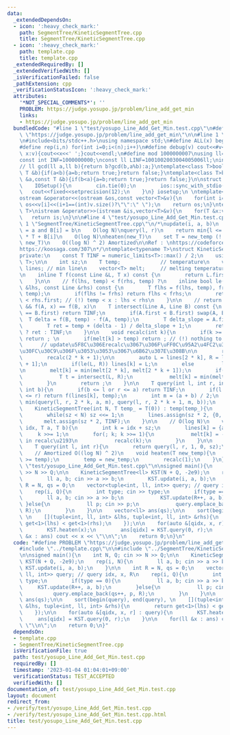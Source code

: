 ```yaml
---
data:
  _extendedDependsOn:
  - icon: ':heavy_check_mark:'
    path: SegmentTree/KineticSegmentTree.cpp
    title: SegmentTree/KineticSegmentTree.cpp
  - icon: ':heavy_check_mark:'
    path: template.cpp
    title: template.cpp
  _extendedRequiredBy: []
  _extendedVerifiedWith: []
  _isVerificationFailed: false
  _pathExtension: cpp
  _verificationStatusIcon: ':heavy_check_mark:'
  attributes:
    '*NOT_SPECIAL_COMMENTS*': ''
    PROBLEM: https://judge.yosupo.jp/problem/line_add_get_min
    links:
    - https://judge.yosupo.jp/problem/line_add_get_min
  bundledCode: "#line 1 \"test/yosupo_Line_Add_Get_Min.test.cpp\"\n#define PROBLEM\
    \ \"https://judge.yosupo.jp/problem/line_add_get_min\"\n\n#line 1 \"template.cpp\"\
    \n#include<bits/stdc++.h>\nusing namespace std;\n#define ALL(x) begin(x),end(x)\n\
    #define rep(i,n) for(int i=0;i<(n);i++)\n#define debug(v) cout<<#v<<\":\";for(auto\
    \ x:v){cout<<x<<' ';}cout<<endl;\n#define mod 1000000007\nusing ll=long long;\n\
    const int INF=1000000000;\nconst ll LINF=1001002003004005006ll;\nint dx[]={1,0,-1,0},dy[]={0,1,0,-1};\n\
    // ll gcd(ll a,ll b){return b?gcd(b,a%b):a;}\ntemplate<class T>bool chmax(T &a,const\
    \ T &b){if(a<b){a=b;return true;}return false;}\ntemplate<class T>bool chmin(T\
    \ &a,const T &b){if(b<a){a=b;return true;}return false;}\n\nstruct IOSetup{\n\
    \    IOSetup(){\n        cin.tie(0);\n        ios::sync_with_stdio(0);\n     \
    \   cout<<fixed<<setprecision(12);\n    }\n} iosetup;\n \ntemplate<typename T>\n\
    ostream &operator<<(ostream &os,const vector<T>&v){\n    for(int i=0;i<(int)v.size();i++)\
    \ os<<v[i]<<(i+1==(int)v.size()?\"\":\" \");\n    return os;\n}\ntemplate<typename\
    \ T>\nistream &operator>>(istream &is,vector<T>&v){\n    for(T &x:v)is>>x;\n \
    \   return is;\n}\n\n#line 4 \"test/yosupo_Line_Add_Get_Min.test.cpp\"\n\n#line\
    \ 1 \"SegmentTree/KineticSegmentTree.cpp\"\n/*\nupdate(i, a, b)\n    set A[i]\
    \ = a and B[i] = b\n    O(log N)\nquery(l, r)\n    return min{l <= i < r} A[i]\
    \ * T + B[i]\n    O(log N)\nheaten(new_T)\n    set T = new_temp (! current_T <\
    \ new_T)\n    O((log N) ^ 2) Amortized\n\nRef : \nhttps://codeforces.com/blog/entry/82094\n\
    https://koosaga.com/307\n*/\ntemplate<typename T>\nstruct KineticSegmentTree{\n\
    private:\n    const T TINF = numeric_limits<T>::max() / 2;\n    using Line = pair<T,\
    \ T>;\n\n    int sz;\n    T temp;             // temperature\n    vector<Line>\
    \ lines; // min line\n    vector<T> melt;     // melting temperature of each subtree\n\
    \n    inline T f(const Line &L, T x) const {\n        return L.first * x + L.second;\n\
    \    }\n\n    // f(lhs, temp) < f(rhs, temp) ?\n    inline bool le(const Line\
    \ &lhs, const Line &rhs) const {\n        T flhs = f(lhs, temp), frhs = f(rhs,\
    \ temp);\n        if(flhs != frhs) return flhs < frhs;\n        return lhs.first\
    \ < rhs.first; // (!) temp < x : lhs < rhs\n    }\n\n    // return x, temp < x\
    \ && f(A, x) == f(B, x)\n    T intersect(Line A, Line B) const {\n        if(A.first\
    \ == B.first) return TINF;\n        if(A.first < B.first) swap(A, B);\n      \
    \  T delta = f(B, temp) - f(A, temp);\n        T delta_slope = A.first - B.first;\n\
    \        T ret = temp + (delta - 1) / delta_slope + 1;\n        return ret > temp\
    \ ? ret : TINF;\n    }\n\n    void recalc(int k){\n        if(k >= sz)       \
    \ return ; \n        if(melt[k] > temp) return ; // (!) nothing to update\n  \
    \      // update\u5F8C\u306Erecalc\u3067\u306F\uFF0C\u95A2\u4FC2\u306A\u3044\u30CE\
    \u30FC\u30C9\u306F\u3053\u3053\u3067\u6B62\u307E\u308B\n\n        recalc(2 * k);\n\
    \        recalc(2 * k + 1);\n\n        auto L = lines[2 * k], R = lines[2 * k\
    \ + 1];\n        if(le(L, R)) lines[k] = L;\n        else         lines[k] = R;\n\
    \n        melt[k] = min(melt[2 * k], melt[2 * k + 1]);\n        if(L != R){\n\
    \            T t = intersect(L, R);\n            melt[k] = min(melt[k], t);\n\
    \        }\n        return ;\n    }\n\n    T query(int l, int r, int k, int a,\
    \ int b){\n        if(b <= l or r <= a) return TINF;\n        if(l <= a and b\
    \ <= r) return f(lines[k], temp);\n        int m = (a + b) / 2;\n        return\
    \ min(query(l, r, 2 * k, a, m), query(l, r, 2 * k + 1, m, b));\n    }\n\npublic:\n\
    \    KineticSegmentTree(int N, T temp_ = T(0)) : temp(temp_){\n        sz = 1;\n\
    \        while(sz < N) sz <<= 1;\n        lines.assign(sz * 2, {0, TINF});\n \
    \       melt.assign(sz * 2, TINF);\n    }\n\n    // O(log N)\n    void update(int\
    \ idx, T a, T b){\n        int k = idx + sz;\n        lines[k] = {a, b};\n   \
    \     k >>= 1;\n        for(; k; k >>= 1){\n            melt[k] = -TINF; // re-set\
    \ in recalc\u2193\n            recalc(k);\n        }\n    }\n\n    // O(log N)\n\
    \    T query(int l, int r){\n        return query(l, r, 1, 0, sz);\n    }\n\n\
    \    // Amortized O((log N) ^ 2)\n    void heaten(T new_temp){\n        assert(new_temp\
    \ >= temp);\n        temp = new_temp;\n        recalc(1);\n    }\n};\n#line 6\
    \ \"test/yosupo_Line_Add_Get_Min.test.cpp\"\n\nsigned main(){\n    int N, Q; cin\
    \ >> N >> Q;\n\n    KineticSegmentTree<ll> KST(N + Q, -2e9);\n    rep(i, N){\n\
    \        ll a, b; cin >> a >> b;\n        KST.update(i, a, b);\n    }\n\n    int\
    \ R = N, qs = 0;\n    vector<tuple<int, ll, int>> query; // query idx, x, R\n\
    \    rep(i, Q){\n        int type; cin >> type;\n        if(type == 0){\n    \
    \        ll a, b; cin >> a >> b;\n            KST.update(R++, a, b);\n       \
    \ }else{\n            ll p; cin >> p;\n            query.emplace_back(qs++, p,\
    \ R);\n        }\n    }\n\n    vector<ll> ans(qs);\n\n    sort(begin(query), end(query),\
    \ \n    [](tuple<int, ll, int> &lhs, tuple<int, ll, int> &rhs){\n        return\
    \ get<1>(lhs) < get<1>(rhs);\n    });\n\n    for(auto &[qidx, x, r] : query){\n\
    \        KST.heaten(x);\n        ans[qidx] = KST.query(0, r);\n    }\n\n    for(ll\
    \ &x : ans) cout << x << \"\\n\";\n    return 0;\n}\n"
  code: "#define PROBLEM \"https://judge.yosupo.jp/problem/line_add_get_min\"\n\n\
    #include \"../template.cpp\"\n\n#include \"../SegmentTree/KineticSegmentTree.cpp\"\
    \n\nsigned main(){\n    int N, Q; cin >> N >> Q;\n\n    KineticSegmentTree<ll>\
    \ KST(N + Q, -2e9);\n    rep(i, N){\n        ll a, b; cin >> a >> b;\n       \
    \ KST.update(i, a, b);\n    }\n\n    int R = N, qs = 0;\n    vector<tuple<int,\
    \ ll, int>> query; // query idx, x, R\n    rep(i, Q){\n        int type; cin >>\
    \ type;\n        if(type == 0){\n            ll a, b; cin >> a >> b;\n       \
    \     KST.update(R++, a, b);\n        }else{\n            ll p; cin >> p;\n  \
    \          query.emplace_back(qs++, p, R);\n        }\n    }\n\n    vector<ll>\
    \ ans(qs);\n\n    sort(begin(query), end(query), \n    [](tuple<int, ll, int>\
    \ &lhs, tuple<int, ll, int> &rhs){\n        return get<1>(lhs) < get<1>(rhs);\n\
    \    });\n\n    for(auto &[qidx, x, r] : query){\n        KST.heaten(x);\n   \
    \     ans[qidx] = KST.query(0, r);\n    }\n\n    for(ll &x : ans) cout << x <<\
    \ \"\\n\";\n    return 0;\n}"
  dependsOn:
  - template.cpp
  - SegmentTree/KineticSegmentTree.cpp
  isVerificationFile: true
  path: test/yosupo_Line_Add_Get_Min.test.cpp
  requiredBy: []
  timestamp: '2023-01-04 01:04:01+09:00'
  verificationStatus: TEST_ACCEPTED
  verifiedWith: []
documentation_of: test/yosupo_Line_Add_Get_Min.test.cpp
layout: document
redirect_from:
- /verify/test/yosupo_Line_Add_Get_Min.test.cpp
- /verify/test/yosupo_Line_Add_Get_Min.test.cpp.html
title: test/yosupo_Line_Add_Get_Min.test.cpp
---
```

